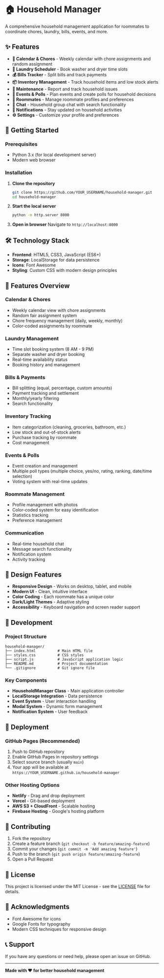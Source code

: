 # 🏠 Household Manager

A comprehensive household management application for roommates to coordinate chores, laundry, bills, events, and more.

## ✨ Features

- **📅 Calendar & Chores** - Weekly calendar with chore assignments and random assignment
- **👕 Laundry Scheduler** - Book washer and dryer time slots
- **💰 Bills Tracker** - Split bills and track payments
- **📦 Inventory Management** - Track household items and low stock alerts
- **🔧 Maintenance** - Report and track household issues
- **📅 Events & Polls** - Plan events and create polls for household decisions
- **👥 Roommates** - Manage roommate profiles and preferences
- **💬 Chat** - Household group chat with search functionality
- **🔔 Notifications** - Stay updated on household activities
- **⚙️ Settings** - Customize your profile and preferences

## 🚀 Getting Started

### Prerequisites
- Python 3.x (for local development server)
- Modern web browser

### Installation

1. **Clone the repository**
   ```bash
   git clone https://github.com/YOUR_USERNAME/household-manager.git
   cd household-manager
   ```

2. **Start the local server**
   ```bash
   python -m http.server 8000
   ```

3. **Open in browser**
   Navigate to `http://localhost:8000`

## 🛠️ Technology Stack

- **Frontend**: HTML5, CSS3, JavaScript (ES6+)
- **Storage**: LocalStorage for data persistence
- **Icons**: Font Awesome
- **Styling**: Custom CSS with modern design principles

## 📱 Features Overview

### Calendar & Chores
- Weekly calendar view with chore assignments
- Random fair assignment system
- Chore frequency management (daily, weekly, monthly)
- Color-coded assignments by roommate

### Laundry Management
- Time slot booking system (8 AM - 9 PM)
- Separate washer and dryer booking
- Real-time availability status
- Booking history and management

### Bills & Payments
- Bill splitting (equal, percentage, custom amounts)
- Payment tracking and settlement
- Monthly/yearly filtering
- Search functionality

### Inventory Tracking
- Item categorization (cleaning, groceries, bathroom, etc.)
- Low stock and out-of-stock alerts
- Purchase tracking by roommate
- Cost management

### Events & Polls
- Event creation and management
- Multiple poll types (multiple choice, yes/no, rating, ranking, date/time selection)
- Voting system with real-time updates

### Roommate Management
- Profile management with photos
- Color-coded system for easy identification
- Statistics tracking
- Preference management

### Communication
- Real-time household chat
- Message search functionality
- Notification system
- Activity tracking

## 🎨 Design Features

- **Responsive Design** - Works on desktop, tablet, and mobile
- **Modern UI** - Clean, intuitive interface
- **Color Coding** - Each roommate has a unique color
- **Dark/Light Themes** - Adaptive styling
- **Accessibility** - Keyboard navigation and screen reader support

## 🔧 Development

### Project Structure
```
household-manager/
├── index.html          # Main HTML file
├── styles.css          # CSS styles
├── script.js           # JavaScript application logic
├── README.md           # Project documentation
└── .gitignore          # Git ignore file
```

### Key Components
- **HouseholdManager Class** - Main application controller
- **LocalStorage Integration** - Data persistence
- **Event System** - User interaction handling
- **Modal System** - Dynamic form management
- **Notification System** - User feedback

## 🚀 Deployment

### GitHub Pages (Recommended)
1. Push to GitHub repository
2. Enable GitHub Pages in repository settings
3. Select source branch (usually `main`)
4. Your app will be available at `https://YOUR_USERNAME.github.io/household-manager`

### Other Hosting Options
- **Netlify** - Drag and drop deployment
- **Vercel** - Git-based deployment
- **AWS S3 + CloudFront** - Scalable hosting
- **Firebase Hosting** - Google's hosting platform

## 🤝 Contributing

1. Fork the repository
2. Create a feature branch (`git checkout -b feature/amazing-feature`)
3. Commit your changes (`git commit -m 'Add amazing feature'`)
4. Push to the branch (`git push origin feature/amazing-feature`)
5. Open a Pull Request

## 📝 License

This project is licensed under the MIT License - see the [LICENSE](LICENSE) file for details.

## 🙏 Acknowledgments

- Font Awesome for icons
- Google Fonts for typography
- Modern CSS techniques for responsive design

## 📞 Support

If you have any questions or need help, please open an issue on GitHub.

---

**Made with ❤️ for better household management**
